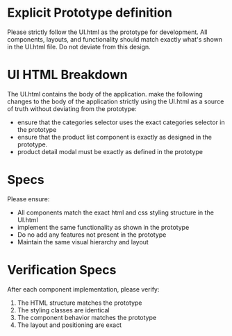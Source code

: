 # Explicit Prototype definition

Please strictly follow the UI.html as the prototype for development. All components, layouts, and functionality should match exactly what's shown in the UI.html file. Do not deviate from this design.

# UI HTML Breakdown

The UI.html contains the body of the application. make the following changes to the body of the application strictly using the UI.html as a source of truth without deviating from the prototype:

- ensure that the categories selector uses the exact categories selector in the prototype
- ensure that the product list component is exactly as designed in the prototype.
- product detail modal must be exactly as defined in the prototype

# Specs

Please ensure:

- All components match the exact html and css styling structure in the UI.html
- implement the same functionality as shown in the prototype
- Do no add any features not present in the prototype
- Maintain the same visual hierarchy and layout

# Verification Specs

After each component implementation, please verify:

1. The HTML structure matches the prototype
2. The styling classes are identical
3. The component behavior matches the prototype
4. The layout and positioning are exact

